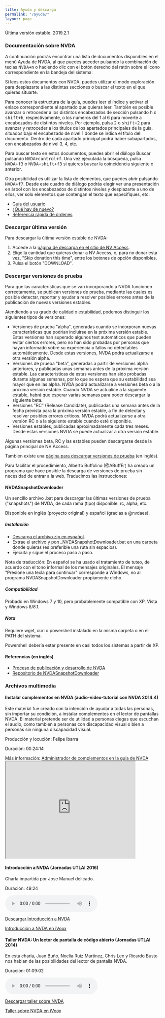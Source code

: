 ```yaml
---
title: Ayuda y descarga
permalink: "/ayuda/"
layout: page
---
```


Última versión estable: 2019.2.1

### Documentación sobre NVDA

A continuación podrás encontrar una lista de documentos disponibles en el menú Ayuda de NVDA, al que puedes acceder pulsando la combinación de teclas <kbd>NVDA+n</kbd> o haciendo clic con el botón derecho del ratón sobre el icono correspondiente en la bandeja del sistema:

Si lees estos documentos con NVDA, puedes utilizar el modo exploración para desplazarte a las distintas secciones o buscar el texto en el que quieras situarte.

Para conocer la estructura de la guía, puedes leer el índice y activar el enlace correspondiente al apartado que quieras leer.
También es posible avanzar o retroceder a los distintos encabezados de sección pulsando <kbd>h</kbd> o <kbd>shift+h</kbd>, respectivamente, o los números del 1 al 6 para moverte a encabezados de distintos niveles. Por ejemplo, pulsa <kbd>2</kbd> o <kbd>shift+2</kbd> para avanzar y retroceder a los títulos de los apartados principales de la guía, situados bajo el encabezado de nivel 1 donde se indica el título del documento. Dentro de cada apartado principal podrá haber subapartados, con encabezados de nivel 3, 4, etc.

Para buscar texto en estos documentos, puedes abrir el diálogo Buscar pulsando <kbd>NVDA+control+f</kbd>. Una vez ejecutada la búsqueda, pulsa <kbd>NVDA+f3</kbd> o <kbd>NVDA+shift+f3</kbd> si quieres buscar la coincidencia siguiente o anterior.

Otra posibilidad es utilizar la lista de elementos, que puedes abrir pulsando <kbd>NVDA+f7</kbd>. Desde este cuadro de diálogo podrás elegir ver una presentación en árbol con los encabezados de distintos niveles y desplazarte a uno de ellos, ver solo elementos que contengan el texto que especifiques, etc.

* [Guía del usuario](/userGuide.html)
* [¿Qué hay de nuevo?](/changes.html)
* [Referencia rápida de órdenes](/commands.html)

### Descargar última versión ###

Para descargar la última versión estable de NVDA:

1. Accede a la [página de descarga en el sitio de NV Access](https://www.nvaccess.org/download/).
2. Elige la cantidad que quieras donar a NV Access, o, para no donar esta vez, "Skip donation this time", entre los botones de opción disponibles.
3. Pulsa el botón "DOWNLOAD".

### Descargar versiones de prueba ###

Para que las características que se van incorporando a NVDA funcionen correctamente, se publican versiones de prueba, mediante las cuales es posible detectar, reportar y ayudar a resolver posibles errores antes de la publicación de nuevas versiones estables.

Atendiendo a su grado de calidad o estabilidad, podemos distinguir los siguientes tipos de versiones:

- Versiones de prueba "alpha", generadas cuando se incorporan nuevas características que podrían incluirse en la próxima versión estable. Estas versiones han superado algunos test automáticos que pueden evitar ciertos errores, pero no han sido probadas por personas que hayan informado sobre su experiencia o fallos no detectables automáticamente. Desde estas versiones, NVDA podrá actualizarse a otra versión alpha.
- Versiones de prueba "beta", generadas a partir de versiones alpha anteriores, y publicadas unas semanas antes de la próxima versión estable. Las características de estas versiones han sido probadas durante algunas semanas, por lo que se espera que su estabilidad sea mayor que en las alpha. NVDA podrá actualizarse a versiones beta o a la próxima versión estable. Cuando NVDA se actualice a la siguiente estable, habrá que esperar varias semanas para poder descargar la siguiente beta.
- Versiones "RC" (Release Candidate), publicadas una semana antes de la fecha prevista para la próxima versión estable, a fin de detectar y resolver posibles errores críticos. NVDA podrá actualizarse a otra versión RC o a la siguiente estable cuando esté disponible.
- Versiones estables, publicadas aproximadamente cada tres meses. Desde estas versiones NVDA se puede actualizar a otra versión estable.

Algunas versiones beta, RC y las estables pueden descargarse desde la página principal de NV Access.

También existe una [página para descargar versiones de prueba](https://www.nvaccess.org/files/nvda/snapshots/) (en inglés).

Para facilitar el procedimiento, Alberto Buffolino (@ABuffEr) ha creado un programa que hace posible la descarga de versiones de prueba sin necesidad de entrar a la web. Traducimos las instrucciones:

#### NVDASnapshotDownloader ####

Un sencillo archivo .bat para descargar las últimas versiones de prueba ("snapshots") de NVDA, de cada rama (tipo) disponible: rc, alpha, etc.

Disponible en inglés (proyecto original) y español (gracias a @nvdaes).

##### Instalación #####

- [Descarga el archivo zip en español](https://github.com/ABuffEr/NVDASnapshotDownloader/files/3539618/NVDASnapshotDownloader-2.0-es.zip).
- Extrae el archivo y pon _NVDASnapshotDownloader.bat en una carpeta donde quieras (es preferible una ruta sin espacios).
- Ejecuta y sigue el proceso paso a paso.

Nota de traducción: En español se ha usado el tratamiento de tuteo, de acuerdo con el tono informal de los mensajes originales. El mensaje "Presione una tecla para continuar" corresponde a Windows, no al programa NVDASnapshotDownloader propiamente dicho.

##### Compatibilidad #####

Probado en Windows 7 y 10, pero probablemente compatible con XP, Vista y Windows 8/8.1.

##### Nota #####

Requiere wget, curl o powershell instalado en la misma carpeta o en el PATH del sistema.

Powershell debería estar presente en casi todos los sistemas a partir de XP.

#### Referencias (en inglés) ####

- [Proceso de publicación y desarrollo de NVDA](https://github.com/nvaccess/nvda/wiki/ReleaseProcess)
- [Repositorio de NVDASnapshotDownloader](https://github.com/ABuffEr/NVDASnapshotDownloader)


### Archivos multimedia


#### Instalar complementos en NVDA (audio-video-tutorial con NVDA 2014.4)

Este material fue creado con la intención de ayudar a todas las personas, sin importar su condición, a instalar complementos en el lector de pantallas NVDA. El material pretende ser de utilidad a personas ciegas que escuchan el audio, como también a personas con discapacidad visual o bien a personas sin ninguna discapacidad visual.

Producción y locución: Felipe Ibarra

Duración: 00:24:14

<aside id="complementario">Más información: <a href="/userGuide.html#AddonsManager">Administrador de complementos en la guía de NVDA</a></aside>
<iframe width="420" height="315"
src="https://www.youtube.com/embed/GRbu7vkpL6s">
</iframe>


#### Introducción a NVDA (Jornadas UTLAI 2016)

Charla impartida por Jose Manuel delicado.

Duración: 49:24

<audio controls src="http://www.utlai.org/wp-content/uploads/2016/12/06nvda.mp3">
Tu navegador no admite la reproducción de este podcast.
</audio>

[Descargar Introducción a NVDA](http://www.utlai.org/wp-content/uploads/2016/12/06nvda.mp3)

[Introducción a NVDA en iVoox](http://www.ivoox.com/15036522)

#### Taller NVDA: Un lector de pantalla de código abierto (Jornadas UTLAI 2014)

En esta charla, Juan Buño, Noelia Ruiz Martínez, Chris Leo y Ricardo Busto nos hablan de las posibilidades del lector de pantalla NVDA.

Duración: 01:09:02

<audio controls src="http://www.utlai.org/wp-content/uploads/2014/12/15_nvda.mp3">
Tu navegador no admite la reproducción de este podcast.
</audio>

[Descargar taller sobre NVDA](http://www.utlai.org/wp-content/uploads/2014/12/15_nvda.mp3)

[Taller sobre NVDA en iVoox](https://www.ivoox.com/nvda-lector-pantallas-codigo-abierto-audios-mp3_rf_3912332_1.html)

<script src="https://ajax.googleapis.com/ajax/libs/jquery/2.1.3/jquery.min.js"></script>
<script src="../scripts/ayuda.js"></script>


